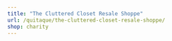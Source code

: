 ```yaml
---
title: "The Cluttered Closet Resale Shoppe"
url: /quitaque/the-cluttered-closet-resale-shoppe/
shop: charity
---
```

